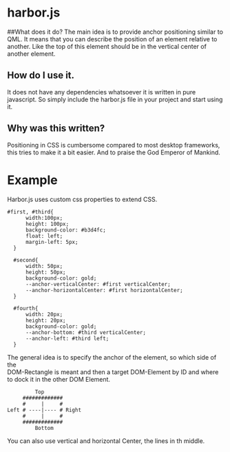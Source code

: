 # harbor.js

##What does it do?
The main idea is to provide anchor positioning similar to QML.
It means that you can describe the position of an element relative to another.
Like the top of this element should be in the vertical center of another element.

## How do I use it.

It does not have any dependencies whatsoever it is written in pure javascript.
So simply include the harbor.js file in your project and start using it.


## Why was this written?

Positioning in CSS is cumbersome compared to most desktop frameworks,
this tries to make it a bit easier. And to praise the God Emperor of Mankind.

# Example
Harbor.js uses custom css properties to extend CSS.

````
#first, #third{
      width:100px;
      height: 100px;
      background-color: #b3d4fc;
      float: left;
      margin-left: 5px;
  }
  
  #second{
      width: 50px;
      height: 50px;
      background-color: gold;
      --anchor-verticalCenter: #first verticalCenter;
      --anchor-horizontalCenter: #first horizontalCenter;
  }

  #fourth{
      width: 20px;
      height: 20px;
      background-color: gold;
      --anchor-bottom: #third verticalCenter;
      --anchor-left: #third left;
  }
````
The general idea is to specify the anchor of the element, so which side of the   
DOM-Rectangle is meant and then a target DOM-Element by ID and where to dock it in the
other DOM Element.


````
         Top
     #############
     #     |     #
Left # ----|---- # Right
     #     |     #
     #############
         Bottom
````

You can also use vertical and horizontal Center, the lines in th middle.
